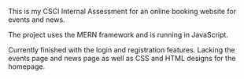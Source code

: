 This is my CSCI Internal Assessment for an online booking website for events and news.

The project uses the MERN framework and is running in JavaScript.

Currently finished with the login and registration features. Lacking the events page and news page as well as CSS and HTML designs for the homepage.
